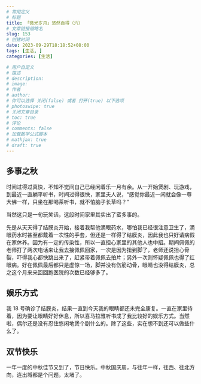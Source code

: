 ```yaml
---
# 常用定义
# 标题
title: 「微光岁月」悠然自得（六）
# 文章链接缩略名
slug: 153
# 创建时间
date: 2023-09-29T18:18:52+08:00
tags: [生活, ]
categories: [生活]

# 用户自定义
# 描述
# description: 
# image: 
# 作者
# author: 
# 你可以选择 关闭(false) 或者 打开(true) 以下选项
# photoswipe: true
# 关闭文章目录
# toc: true
# 评论
# comments: false
# 加载数学公式脚本
# mathjax: true
# draft: true
---
```


## 多事之秋

时间过得过真快，不知不觉间自己已经闲着乐一月有余。从一开始煲剧、玩游戏，到最近一直躺平听书，时间过得很快，家里夫人说，“感觉你最近一闲就会像一尊大佛一样，只坐在那喝茶听书，就不怕脑子长草吗？”

当然这只是一句玩笑话，这段时间家里其实出了蛮多事的。

先是从天天得了结膜炎开始，接着我帮他滴眼药水，哪怕我已经很注意卫生了，滴眼药水时甚至都戴着一次性的手套，但还是一样得了结膜炎，因此我也只好请病假在家休养。因为有一定的传染性，所以一直担心家里的其他人也中招。期间佩佩的老师打了两次电话来让我去接佩佩回家，一次是因为扭到脚了，老师还说担心骨裂，吓得我心都快跳出来了，赶紧带着佩佩去拍片；另外一次则怀疑佩佩也得了红眼病。好在佩佩最后都只是虚惊一场，脚并没有伤筋动骨，眼睛也没得结膜炎，总之这个月来来回回跑医院的次数已经够多了。

## 娱乐方式

我 18 号确诊了结膜炎，结果一直到今天我的眼睛都还未完全康复。一直在家里待着，因为要让眼睛好好休息，所以喜马拉雅听书成了我比较好的娱乐方式。当然啦，偶尔还是没有忍住悠闲地煲个剧什么的。除了这些，实在想不到还可以做些什么了。

## 双节快乐

一年一度的中秋佳节又到了，节日快乐。中秋国庆周，与往年一样，往西、往北方向，连出城都是个问题，太堵了。